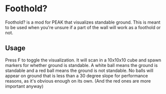 # Foothold?
Foothold? is a mod for PEAK that visualizes standable ground. This is meant to be used when you're unsure if a part of the wall will work as a foothold or not.

## Usage
Press F to toggle the visualization. It will scan in a 10x10x10 cube and spawn markers for whether ground is standable. A white ball means the ground is standable and a red ball means the ground is not standable. No balls will appear on ground that is less than a 30 degree slope for performance reasons, as it's obvious enough on its own. (And the red ones are more important anyway)